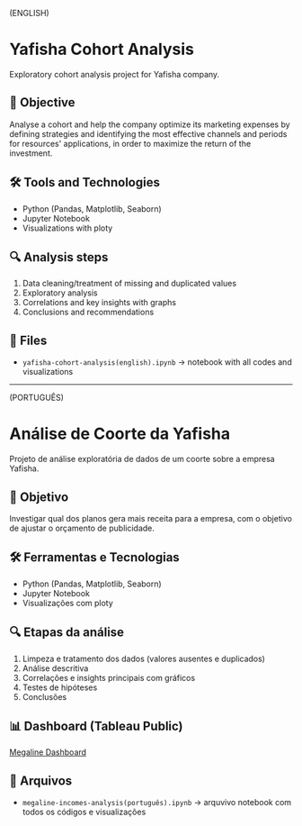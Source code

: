 (ENGLISH)

# Yafisha Cohort Analysis 

Exploratory cohort analysis project for Yafisha company.

## 📌 Objective
Analyse a cohort and help the company optimize its marketing expenses by defining strategies and identifying the most effective channels and periods for resources' applications, in order to maximize the return of the investment.

## 🛠️ Tools and Technologies
- Python (Pandas, Matplotlib, Seaborn)
- Jupyter Notebook
- Visualizations with ploty

## 🔍 Analysis steps
1. Data cleaning/treatment of missing and duplicated values
2. Exploratory analysis
3. Correlations and key insights with graphs 
4. Conclusions and recommendations

## 📁 Files
- `yafisha-cohort-analysis(english).ipynb` → notebook with all codes and visualizations

__________________________________________________________________________________________________________________________________________________________________________________________________________________
(PORTUGUÊS)

# Análise de Coorte da Yafisha 

Projeto de análise exploratória de dados de um coorte sobre a empresa Yafisha.

## 📌 Objetivo
Investigar qual dos planos gera mais receita para a empresa, com o objetivo de ajustar o orçamento de publicidade.

## 🛠️ Ferramentas e Tecnologias
- Python (Pandas, Matplotlib, Seaborn)
- Jupyter Notebook
- Visualizações com ploty

## 🔍 Etapas da análise
1. Limpeza e tratamento dos dados (valores ausentes e duplicados)
2. Análise descritiva
3. Correlações e insights principais com gráficos
4. Testes de hipóteses
5. Conclusões

## 📊 Dashboard (Tableau Public)
[Megaline Dashboard](https://public.tableau.com/app/profile/pedro.bocchini/viz/megaline-dashboard/Painel1?publish=yes)

## 📁 Arquivos
- `megaline-incomes-analysis(português).ipynb` → arquvivo notebook com todos os códigos e visualizações
